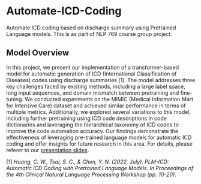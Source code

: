 # Automate-ICD-Coding
Automate ICD coding based on discharge summary using Pretrained Language models. This is as part of NLP 769 course group project. 

## Model Overview

In this project, we present our implementation of a transformer-based model for automatic generation of ICD (International Classification of Diseases) codes using discharge summaries [1]. The model addresses three key challenges faced by existing methods, including a large label space, long input sequences, and domain mismatch between pretraining and fine-tuning. We conducted experiments on the MIMIC (Medical Information Mart for Intensive Care) dataset and achieved similar performance in terms of multiple metrics. Additionally, we explored several variations to this model, including further pretraining using ICD code descriptions in code dictionaries and laveraging the hierarchical taxonomy of ICD codes to improve the code automation accuracy. Our findings demonstrate the effectiveness of leveraging pre-trained language models for automatic ICD coding and offer insights for future research in this area. For details, please referer to our [presentation slides](https://github.com/akhilperumalreddy/Automate-ICD-Coding/blob/main/Presentation_slides.pdf).

[1] *Huang, C. W., Tsai, S. C., & Chen, Y. N. (2022, July). PLM-ICD: Automatic ICD Coding with Pretrained Language Models. In Proceedings of the 4th Clinical Natural Language Processing Workshop (pp. 10-20)*.
